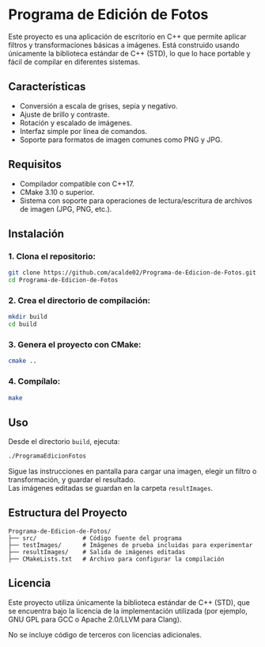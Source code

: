 # Programa de Edición de Fotos

Este proyecto es una aplicación de escritorio en C++ que permite aplicar filtros y transformaciones básicas a imágenes. Está construido usando únicamente la biblioteca estándar de C++ (STD), lo que lo hace portable y fácil de compilar en diferentes sistemas.

## Características

- Conversión a escala de grises, sepia y negativo.
- Ajuste de brillo y contraste.
- Rotación y escalado de imágenes.
- Interfaz simple por línea de comandos.
- Soporte para formatos de imagen comunes como PNG y JPG.

## Requisitos

- Compilador compatible con C++17.
- CMake 3.10 o superior.
- Sistema con soporte para operaciones de lectura/escritura de archivos de imagen (JPG, PNG, etc.).

## Instalación

### 1. Clona el repositorio:

```bash
git clone https://github.com/acalde02/Programa-de-Edicion-de-Fotos.git
cd Programa-de-Edicion-de-Fotos
```

### 2. Crea el directorio de compilación:

```bash
mkdir build
cd build
```

### 3. Genera el proyecto con CMake:

```bash
cmake ..
```

### 4. Compílalo:

```bash
make
```

## Uso

Desde el directorio `build`, ejecuta:

```bash
./ProgramaEdicionFotos
```

Sigue las instrucciones en pantalla para cargar una imagen, elegir un filtro o transformación, y guardar el resultado.  
Las imágenes editadas se guardan en la carpeta `resultImages`.

## Estructura del Proyecto

```
Programa-de-Edicion-de-Fotos/
├── src/             # Código fuente del programa
├── testImages/      # Imágenes de prueba incluidas para experimentar
├── resultImages/    # Salida de imágenes editadas
├── CMakeLists.txt   # Archivo para configurar la compilación
```

## Licencia

Este proyecto utiliza únicamente la biblioteca estándar de C++ (STD), que se encuentra bajo la licencia de la implementación utilizada (por ejemplo, GNU GPL para GCC o Apache 2.0/LLVM para Clang).

No se incluye código de terceros con licencias adicionales.



